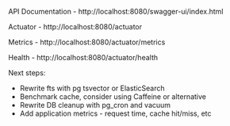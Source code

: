 API Documentation - http://localhost:8080/swagger-ui/index.html

Actuator - http://localhost:8080/actuator

Metrics - http://localhost:8080/actuator/metrics

Health - http://localhost:8080/actuator/health

Next steps:
- Rewrite fts with pg tsvector or ElasticSearch
- Benchmark cache, consider using Caffeine or alternative
- Rewrite DB cleanup with pg_cron and vacuum
- Add application metrics - request time, cache hit/miss, etc